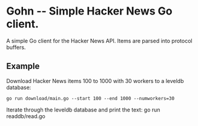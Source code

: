 # Gohn -- Simple Hacker News Go client.
A simple Go client for the Hacker News API. Items are parsed into protocol buffers.

## Example
Download Hacker News items 100 to 1000 with 30 workers to a leveldb database:
```
go run download/main.go --start 100 --end 1000 --numworkers=30
```

Iterate through the leveldb database and print the text:
go run readdb/read.go 
